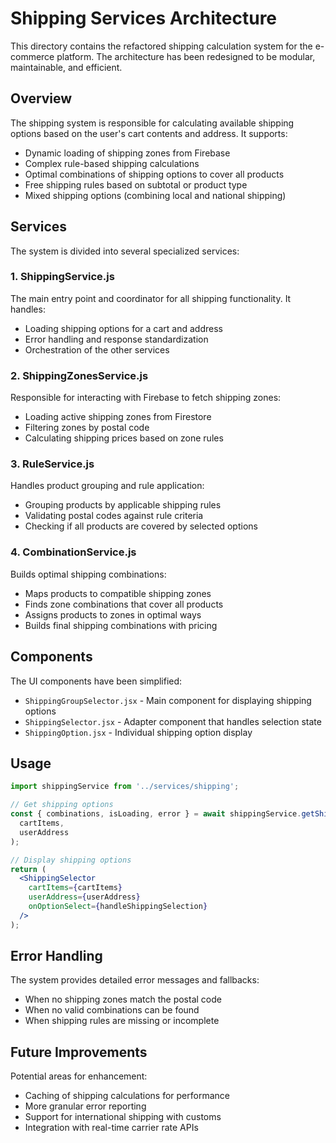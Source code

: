 # Shipping Services Architecture

This directory contains the refactored shipping calculation system for the e-commerce platform. The architecture has been redesigned to be modular, maintainable, and efficient.

## Overview

The shipping system is responsible for calculating available shipping options based on the user's cart contents and address. It supports:

- Dynamic loading of shipping zones from Firebase
- Complex rule-based shipping calculations
- Optimal combinations of shipping options to cover all products
- Free shipping rules based on subtotal or product type
- Mixed shipping options (combining local and national shipping)

## Services

The system is divided into several specialized services:

### 1. ShippingService.js

The main entry point and coordinator for all shipping functionality. It handles:
- Loading shipping options for a cart and address
- Error handling and response standardization
- Orchestration of the other services

### 2. ShippingZonesService.js

Responsible for interacting with Firebase to fetch shipping zones:
- Loading active shipping zones from Firestore
- Filtering zones by postal code
- Calculating shipping prices based on zone rules

### 3. RuleService.js

Handles product grouping and rule application:
- Grouping products by applicable shipping rules
- Validating postal codes against rule criteria
- Checking if all products are covered by selected options

### 4. CombinationService.js

Builds optimal shipping combinations:
- Maps products to compatible shipping zones
- Finds zone combinations that cover all products
- Assigns products to zones in optimal ways
- Builds final shipping combinations with pricing

## Components

The UI components have been simplified:

- `ShippingGroupSelector.jsx` - Main component for displaying shipping options
- `ShippingSelector.jsx` - Adapter component that handles selection state
- `ShippingOption.jsx` - Individual shipping option display

## Usage

```jsx
import shippingService from '../services/shipping';

// Get shipping options
const { combinations, isLoading, error } = await shippingService.getShippingOptions(
  cartItems,
  userAddress
);

// Display shipping options
return (
  <ShippingSelector
    cartItems={cartItems}
    userAddress={userAddress}
    onOptionSelect={handleShippingSelection}
  />
);
```

## Error Handling

The system provides detailed error messages and fallbacks:
- When no shipping zones match the postal code
- When no valid combinations can be found
- When shipping rules are missing or incomplete

## Future Improvements

Potential areas for enhancement:
- Caching of shipping calculations for performance
- More granular error reporting
- Support for international shipping with customs
- Integration with real-time carrier rate APIs 